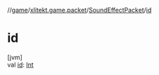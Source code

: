//[game](../../../index.md)/[xlitekt.game.packet](../index.md)/[SoundEffectPacket](index.md)/[id](id.md)

# id

[jvm]\
val [id](id.md): [Int](https://kotlinlang.org/api/latest/jvm/stdlib/kotlin/-int/index.html)

